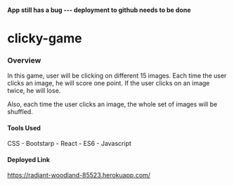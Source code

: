 #### App still has a bug --- deployment to github needs to be done

# clicky-game

### Overview
In this game, user will be clicking on different 15 images. Each time the user clicks an image, he will score one point. If the user clicks on an image twice, he will lose.

Also, each time the user clicks an image, the whole set of images will be shuffled.

#### Tools Used
CSS - Bootstarp - React - ES6 - Javascript

#### Deployed Link
https://radiant-woodland-85523.herokuapp.com/

